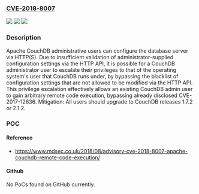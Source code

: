 ### [CVE-2018-8007](https://cve.mitre.org/cgi-bin/cvename.cgi?name=CVE-2018-8007)
![](https://img.shields.io/static/v1?label=Product&message=Apache%20CouchDB&color=blue)
![](https://img.shields.io/static/v1?label=Version&message=n%2Fa&color=blue)
![](https://img.shields.io/static/v1?label=Vulnerability&message=Administrative%20Privilege%20Escalation&color=brighgreen)

### Description

Apache CouchDB administrative users can configure the database server via HTTP(S). Due to insufficient validation of administrator-supplied configuration settings via the HTTP API, it is possible for a CouchDB administrator user to escalate their privileges to that of the operating system's user that CouchDB runs under, by bypassing the blacklist of configuration settings that are not allowed to be modified via the HTTP API. This privilege escalation effectively allows an existing CouchDB admin user to gain arbitrary remote code execution, bypassing already disclosed CVE-2017-12636. Mitigation: All users should upgrade to CouchDB releases 1.7.2 or 2.1.2.

### POC

#### Reference
- https://www.mdsec.co.uk/2018/08/advisory-cve-2018-8007-apache-couchdb-remote-code-execution/

#### Github
No PoCs found on GitHub currently.

